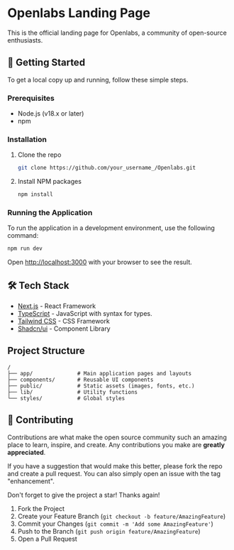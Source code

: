 # Openlabs Landing Page

This is the official landing page for Openlabs, a community of open-source enthusiasts.

## 🚀 Getting Started

To get a local copy up and running, follow these simple steps.

### Prerequisites

* Node.js (v18.x or later)
* npm

### Installation

1. Clone the repo
   ```sh
   git clone https://github.com/your_username_/Openlabs.git
   ```
2. Install NPM packages
   ```sh
   npm install
   ```

### Running the Application

To run the application in a development environment, use the following command:

```sh
npm run dev
```

Open [http://localhost:3000](http://localhost:3000) with your browser to see the result.

## 🛠️ Tech Stack

* [Next.js](https://nextjs.org/) - React Framework
* [TypeScript](https://www.typescriptlang.org/) - JavaScript with syntax for types.
* [Tailwind CSS](https://tailwindcss.com/) - CSS Framework
* [Shadcn/ui](https://ui.shadcn.com/) - Component Library

## Project Structure

```
/
├── app/              # Main application pages and layouts
├── components/       # Reusable UI components
├── public/           # Static assets (images, fonts, etc.)
├── lib/              # Utility functions
└── styles/           # Global styles
```

## 🤝 Contributing

Contributions are what make the open source community such an amazing place to learn, inspire, and create. Any contributions you make are **greatly appreciated**.

If you have a suggestion that would make this better, please fork the repo and create a pull request. You can also simply open an issue with the tag "enhancement".

Don't forget to give the project a star! Thanks again!

1. Fork the Project
2. Create your Feature Branch (`git checkout -b feature/AmazingFeature`)
3. Commit your Changes (`git commit -m 'Add some AmazingFeature'`)
4. Push to the Branch (`git push origin feature/AmazingFeature`)
5. Open a Pull Request